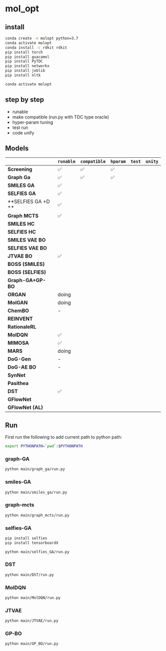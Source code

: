 # mol_opt



## install 

```bash
conda create -n molopt python=3.7
conda activate molopt 
conda install -c rdkit rdkit 
pip install torch 
pip install guacamol 
pip install PyTDC 
pip install networkx 
pip install joblib 
pip install nltk 
```

```bash
conda activate molopt 
```

## step by step  

- runable 
- make compatible (run.py with TDC type oracle)
- hyper-param tuning 
- test run 
- code unify 

## Models

|                    | `runable` | `compatible` | `hparam` | `test` | `unity` |
|--------------------|-----------|--------------|----------|--------|---------|
| **Screening**      | ✅         | ✅           | ✅       |        |         |
| **Graph Ga**       | ✅         | ✅           | ✅       |        |         |
| **SMILES GA**      | ✅         |              |          |        |         |
| **SELFIES GA**           | ✅        |              |          |        |         |
| **SELFIES GA +D **           | ✅        |              |          |        |         |
| **Graph MCTS**     | ✅         |              |          |        |         |
| **SMILES HC**      |           |              |          |        |         |
| **SELFIES HC**     |           |              |          |        |         |
| **SMILES VAE BO**  |           |              |          |        |         |
| **SELFIES VAE BO** |           |              |          |        |         |
| **JTVAE BO**       | ✅        |              |          |        |         |
| **BOSS (SMILES)**  |           |              |          |        |         |
| **BOSS (SELFIES)** |           |              |          |        |         |
| **Graph-GA+GP-BO** |           |              |          |        |         |
| **ORGAN**          | doing     |              |          |        |         |
| **MolGAN**         | doing     |              |          |        |         |
| **ChemBO**         | -         |              |          |        |         |
| **REINVENT**       |           |              |          |        |         |
| **RationaleRL**    |           |              |          |        |         |
| **MolDQN**         | ✅        |              |          |        |         |
| **MIMOSA**         | ✅     |              |          |        |         |
| **MARS**           | doing     |              |          |        |         |
| **DoG-Gen**        | -         |              |          |        |         |
| **DoG-AE BO**      | -         |              |          |        |         |
| **SynNet**         |           |              |          |        |         |
| **Pasithea**       |           |              |          |        |         |
| **DST**            | ✅     |              |          |        |         |
| **GFlowNet**       |           |              |          |        |         |
| **GFlowNet (AL)**  |           |              |          |        |         |

## Run 

First run the following to add current path to python path:
```bash
export PYTHONPATH=`pwd`:$PYTHONPATH
```

### graph-GA

```bash
python main/graph_ga/run.py
```

### smiles-GA 

```bash 
python main/smiles_ga/run.py 
```


### graph-mcts 

```bash
python main/graph_mcts/run.py 
``` 


### selfies-GA 

```bash
pip install selfies 
pip install tensorboardX 
```


```bash
python main/selfies_GA/run.py 
```


### DST 


```bash
python main/DST/run.py 
```


### MolDQN 

```bash
python main/MolDQN/run.py 
```




### JTVAE 

```bash
python main/JTVAE/run.py 
```



### GP-BO 


```bash 
python main/GP_BO/run.py 
```











